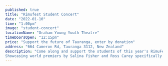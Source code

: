 ```yaml
---
published: true
title: "Rimufest Student Concert"
date: "2022-01-10"
time: "1:00pm"
image: "student-concert"
locationName: "Graham Young Youth Theatre"
timeDoorsOpen: "12:15pm"
price: "Support the future of Tauranga, enter by donation"
address: "664 Cameron Rd, Tauranga 3112, New Zealand"
description: "Come along and support the students of this year's RimuFest chamber music festival.
Showcasing world premiers by Salina Fisher and Ross Carey specifically written for RimuFest students. "
---
```

